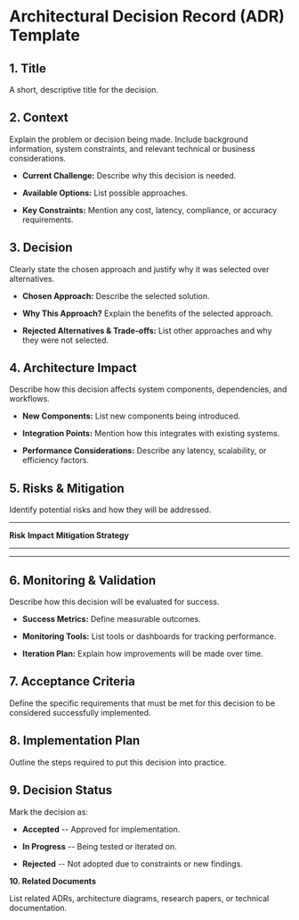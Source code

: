 # **Architectural Decision Record (ADR) Template**

## **1. Title**

A short, descriptive title for the decision.

## **2. Context**

Explain the problem or decision being made. Include background
information, system constraints, and relevant technical or business
considerations.

-   **Current Challenge:** Describe why this decision is needed.

-   **Available Options:** List possible approaches.

-   **Key Constraints:** Mention any cost, latency, compliance, or
    accuracy requirements.

## **3. Decision**

Clearly state the chosen approach and justify why it was selected over
alternatives.

-   **Chosen Approach:** Describe the selected solution.

-   **Why This Approach?** Explain the benefits of the selected
    approach.

-   **Rejected Alternatives & Trade-offs:** List other approaches and
    why they were not selected.

## **4. Architecture Impact**

Describe how this decision affects system components, dependencies, and
workflows.

-   **New Components:** List new components being introduced.

-   **Integration Points:** Mention how this integrates with existing
    systems.

-   **Performance Considerations:** Describe any latency, scalability,
    or efficiency factors.

## **5. Risks & Mitigation**

Identify potential risks and how they will be addressed.

  -----------------------------------------------------------------------
  **Risk**      **Impact**        **Mitigation Strategy**
  ------------- ----------------- ---------------------------------------

  -----------------------------------------------------------------------

## **6. Monitoring & Validation**

Describe how this decision will be evaluated for success.

-   **Success Metrics:** Define measurable outcomes.

-   **Monitoring Tools:** List tools or dashboards for tracking
    performance.

-   **Iteration Plan:** Explain how improvements will be made over time.

## **7. Acceptance Criteria**

Define the specific requirements that must be met for this decision to
be considered successfully implemented.

## **8. Implementation Plan**

Outline the steps required to put this decision into practice.

## **9. Decision Status**

Mark the decision as:

-   **Accepted** -- Approved for implementation.

-   **In Progress** -- Being tested or iterated on.

-   **Rejected** -- Not adopted due to constraints or new findings.

**10. Related Documents**

List related ADRs, architecture diagrams, research papers, or technical
documentation.
